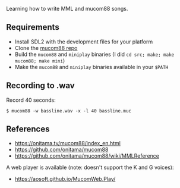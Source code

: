 Learning how to write MML and mucom88 songs.

## Requirements

- Install SDL2 with the development files for your platform
- Clone the [mucom88 repo](mucom88)
- Build the `mucom88` and `miniplay` binaries (I did `cd src; make; make mucom88; make mini`)
- Make the `mucom88` and `miniplay` binaries available in your `$PATH`

[mucom88]: https://github.com/onitama/mucom88

## Recording to .wav

Record 40 seconds:

```
$ mucom88 -w bassline.wav -x -l 40 bassline.muc
```

## References

- <https://onitama.tv/mucom88/index_en.html>
- <https://github.com/onitama/mucom88>
- <https://github.com/onitama/mucom88/wiki/MMLReference>

A web player is available (note: doesn't support the K and G voices):

- <https://aosoft.github.io/MucomWeb.Play/>

